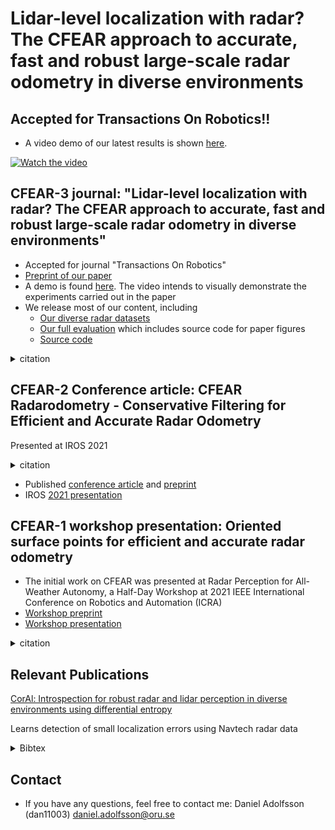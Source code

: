 # Lidar-level localization with radar? The CFEAR approach to accurate, fast and robust large-scale radar odometry in diverse environments

## Accepted for Transactions On Robotics!!
* A video demo of our latest results is shown [here](https://youtu.be/QP_3Q-UChtU).  <!-- https://youtu.be/ENOksytHMHw -->

[![Watch the video](https://i.imgur.com/UGC2pbH.png)](https://youtu.be/ENOksytHMHw)


## CFEAR-3 journal: "Lidar-level localization with radar? The CFEAR approach to accurate, fast and robust large-scale radar odometry in diverse environments"
* Accepted for journal "Transactions On Robotics"
* [Preprint of our paper](https://arxiv.org/abs/2211.02445)
* A demo is found [here](https://youtu.be/QP_3Q-UChtU). The video intends to visually demonstrate the experiments carried out in the paper  <!--https://youtu.be/ENOksytHMHw-->
* We release most of our content, including
  * [Our diverse radar datasets](https://drive.google.com/drive/folders/1uATfrAe-KHlz29e-Ul8qUbUKwPxBFIhP?usp=sharing)
  * [Our full evaluation](https://github.com/dan11003/CFEAR_evaluation) which includes source code for paper figures
  * [Source code](https://github.com/dan11003/CFEAR_Radarodometry_code_public)
  
<details>
<summary>citation</summary>
 
```
@misc{https://doi.org/10.48550/arxiv.2211.02445,
  doi = {10.48550/ARXIV.2211.02445},
  url = {https://arxiv.org/abs/2211.02445},
  author = {Adolfsson, Daniel and Magnusson, Martin and Alhashimi, Anas and Lilienthal, Achim J. and Andreasson, Henrik},
  keywords = {Robotics (cs.RO), FOS: Computer and information sciences, FOS: Computer and information sciences},
  title = {Lidar-level localization with radar? The CFEAR approach to accurate, fast and robust large-scale radar odometry in diverse environments},
  publisher = {arXiv},
  year = {2022},
  copyright = {Creative Commons Attribution Non Commercial No Derivatives 4.0 International}
} 
```
</details> 


## CFEAR-2 Conference article: CFEAR Radarodometry - Conservative Filtering for Efficient and Accurate Radar Odometry
Presented at IROS 2021
<details>
<summary>citation</summary>
 
```
@INPROCEEDINGS{9636253,  author={Adolfsson, Daniel and Magnusson, Martin and Alhashimi, Anas and Lilienthal, Achim J. and Andreasson, Henrik},
booktitle={2021 IEEE/RSJ International Conference on Intelligent Robots and Systems (IROS)},
title={CFEAR Radarodometry - Conservative Filtering for Efficient and Accurate Radar Odometry},
year={2021},  volume={},  number={},  pages={5462-5469},
doi={10.1109/IROS51168.2021.9636253}}
```
</details>  

* Published [conference article](https://ieeexplore.ieee.org/document/9636253) and [preprint](https://arxiv.org/abs/2105.01457)
* IROS [2021 presentation](https://www.youtube.com/watch?v=VSK_XeepUxk&t=4s&ab_channel=DanielAdolfsson) 


## CFEAR-1 workshop presentation: Oriented surface points for efficient and accurate radar odometry
* The initial work on CFEAR was presented at Radar Perception for All-Weather Autonomy, a Half-Day Workshop at 2021 IEEE International Conference on Robotics and Automation (ICRA)
* [Workshop preprint](https://arxiv.org/abs/2109.09994)
* [Workshop presentation](https://www.youtube.com/watch?v=Pvkvd_qqgKk&ab_channel=RadiateDataset)

<details>
<summary>citation</summary>
 
```
@article{DBLP:journals/corr/abs-2109-09994,
  author    = {Daniel Adolfsson and Martin Magnusson and Anas W. Alhashimi and Achim J. Lilienthal and Henrik Andreasson},
  title     = {Oriented surface points for efficient and accurate radar odometry},
  journal   = {CoRR}, volume    = {abs/2109.09994}, year      = {2021}, url       = {https://arxiv.org/abs/2109.09994}, eprinttype = {arXiv}, eprint    = {2109.09994},
  timestamp = {Mon, 27 Sep 2021 15:21:05 +0200},
  biburl    = {https://dblp.org/rec/journals/corr/abs-2109-09994.bib},
  bibsource = {dblp computer science bibliography, https://dblp.org}
}
  
```
</details>  

## Relevant Publications

[CorAl: Introspection for robust radar and lidar perception in diverse
environments using differential entropy](https://www.sciencedirect.com/science/article/pii/S0921889022000768)

Learns detection of small localization errors using Navtech radar data
<details>
<summary>Bibtex</summary>
 
```
@article{DBLP:journals/corr/abs-2109-09994,
  author    = {Daniel Adolfsson and Martin Magnusson and Anas W. Alhashimi and Achim J. Lilienthal and Henrik Andreasson},
  title     = {Oriented surface points for efficient and accurate radar odometry},
  journal   = {CoRR}, volume    = {abs/2109.09994}, year      = {2021}, url       = {https://arxiv.org/abs/2109.09994}, eprinttype = {arXiv}, eprint    = {2109.09994},
  timestamp = {Mon, 27 Sep 2021 15:21:05 +0200},
  biburl    = {https://dblp.org/rec/journals/corr/abs-2109-09994.bib},
  bibsource = {dblp computer science bibliography, https://dblp.org}
}
  
```
</details>  

## Contact
* If you have any questions, feel free to contact me:
Daniel Adolfsson (dan11003) daniel.adolfsson@oru.se
